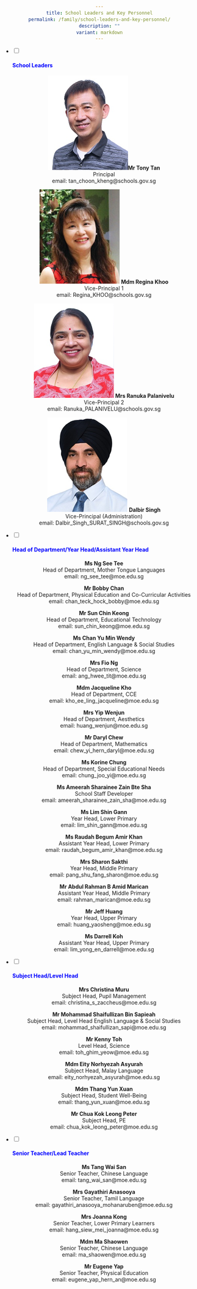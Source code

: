 ```yaml
---
title: School Leaders and Key Personnel
permalink: /family/school-leaders-and-key-personnel/
description: ""
variant: markdown
---
```

<style>
h1 {text-align: center;}
p {text-align: center;}
div {text-align: center;}
</style>

<ul class="jekyllcodex_accordion">
<li>
<input id="accordion1" type="checkbox">
<label for="accordion1"><h4 style="color:Blue">School Leaders</h4></label>
<div align="centre">
<p><img style="width:210px;height:247px;" src="/images/tony_tan.jpg"><strong>Mr Tony Tan</strong>
<br>Principal
<br>email: tan_choon_kheng@schools.gov.sg</p>

<p><img style="width:210px;height:247px;" src="/images/regina_khoo.jpg">
<strong>Mdm Regina Khoo</strong>
<br>Vice-Principal 1
<br>email: Regina_KHOO@schools.gov.sg</p>

<p><img style="width:210px;height:247px;" src="/images/ranuka_palanivelu.jpg">
<strong>Mrs Ranuka Palanivelu</strong>
<br>Vice-Principal 2
<br>email: Ranuka_PALANIVELU@schools.gov.sg</p>


<p><img style="width:210px;height:247px;" src="/images/Dalbir_Singh.jpg">
	<strong>Dalbir Singh</strong>
<br>Vice-Principal (Administration)
<br>email: Dalbir_Singh_SURAT_SINGH@schools.gov.sg</p>
</div>
</li><li>
	
<input id="accordion2" type="checkbox">
<label for="accordion2"><h4 style="color:Blue">Head of Department/Year Head/Assistant Year Head</h4></label>
<div>
<p><strong>Ms Ng See Tee</strong>
<br>Head of Department, Mother Tongue Languages
<br>email: ng_see_tee@moe.edu.sg</p>

<p><strong>Mr Bobby Chan</strong>
<br>Head of Department, Physical Education and Co-Curricular Activities
<br>email: chan_teck_hock_bobby@moe.edu.sg</p>

<p><strong>Mr Sun Chin Keong</strong>
<br>Head of Department, Educational Technology
<br>email: sun_chin_keong@moe.edu.sg</p>

<p><strong>Ms Chan Yu Min Wendy</strong>
<br>Head of Department, English Language &amp; Social Studies
<br>email: chan_yu_min_wendy@moe.edu.sg</p>

<p><strong>Mrs Fio Ng</strong>
<br>Head of Department, Science
<br>email: ang_hwee_tit@moe.edu.sg</p>

<p><strong>Mdm Jacqueline Kho</strong>
<br>Head of Department, CCE
<br>email: kho_ee_ling_jacqueline@moe.edu.sg</p>

<p><strong>Mrs Yip Wenjun</strong>
<br>Head of Department, Aesthetics
<br>email: huang_wenjun@moe.edu.sg</p>
	
<p><strong>Mr Daryl Chew</strong>
<br>Head of Department, Mathematics
<br>email: chew_yi_hern_daryl@moe.edu.sg</p>
		
<p><strong>Ms Korine Chung</strong>
<br>Head of Department, Special Educational Needs
<br>email: chung_joo_yi@moe.edu.sg</p>
	

<p><strong>Ms Ameerah Sharainee Zain Bte Sha</strong>
<br>School Staff Developer
<br>email: ameerah_sharainee_zain_sha@moe.edu.sg</p>
	
<p><strong>Ms Lim Shin Gann</strong>
<br>Year Head, Lower Primary
<br>email: lim_shin_gann@moe.edu.sg</p>
	
<p><strong>Ms Raudah Begum Amir Khan</strong>
<br>Assistant Year Head, Lower Primary
<br>email: raudah_begum_amir_khan@moe.edu.sg</p>

<p><strong>Mrs Sharon Sakthi</strong>
<br>Year Head, Middle Primary
<br>email: pang_shu_fang_sharon@moe.edu.sg</p>
	
<p><strong>Mr Abdul Rahman B Amid Marican</strong>
<br>Assistant Year Head, Middle Primary
<br>email: rahman_marican@moe.edu.sg</p>

<p><strong>Mr Jeff Huang</strong>
<br>Year Head, Upper Primary
<br>email: huang_yaosheng@moe.edu.sg</p>
	
<p><strong>Ms Darrell Koh</strong>
<br>Assistant Year Head, Upper Primary
<br>email: lim_yong_en_darrell@moe.edu.sg</p>

</div>
</li><li>

<input id="accordion3" type="checkbox">
<label for="accordion3"><h4 style="color:Blue">Subject Head/Level Head</h4></label>
<div>
<p><strong>Mrs Christina Muru</strong>
<br>Subject Head, Pupil Management
<br>email: christina_s_zaccheus@moe.edu.sg</p>

<p><strong>Mr Mohammad Shaifullizan Bin Sapieah</strong>
<br>Subject Head, Level Head English Language &amp; Social Studies
<br>email: mohammad_shaifullizan_sapi@moe.edu.sg</p>
	
<p><strong>Mr Kenny Toh</strong>
<br>Level Head, Science
<br>email: toh_ghim_yeow@moe.edu.sg</p>

<p><strong>Mdm Eity Norhyezah Asyurah</strong>
<br>Subject Head, Malay Language
<br>email: eity_norhyezah_asyurah@moe.edu.sg</p>
	
<p><strong>Mdm Thang Yun Xuan</strong>
<br>Subject Head, Student Well-Being
<br>email: thang_yun_xuan@moe.edu.sg</p>
	
<p><strong>Mr Chua Kok Leong Peter</strong>
<br>Subject Head, PE
<br>email: chua_kok_leong_peter@moe.edu.sg</p>

</div>
</li><li>

<input id="accordion4" type="checkbox">
<label for="accordion4"><h4 style="color:Blue">Senior Teacher/Lead Teacher</h4></label>
<div>
<p><strong>Ms Tang Wai San</strong>
<br>Senior Teacher, Chinese Language
<br>email: tang_wai_san@moe.edu.sg</p>

<p><strong>Mrs Gayathiri Anasooya</strong>
<br>Senior Teacher, Tamil Language
<br>email: gayathiri_anasooya_mohanaruben@moe.edu.sg</p>

<p><strong>Mrs Joanna Kong</strong>
<br>Senior Teacher, Lower Primary Learners
<br>email: hang_siew_mei_joanna@moe.edu.sg</p>
	
<p><strong>Mdm Ma Shaowen</strong>
<br>Senior Teacher, Chinese Language
<br>email: ma_shaowen@moe.edu.sg</p>
	
<p><strong>Mr Eugene Yap</strong>
<br>Senior Teacher, Physical Education
<br>email: eugene_yap_hern_an@moe.edu.sg</p>
</div>
</li></ul>